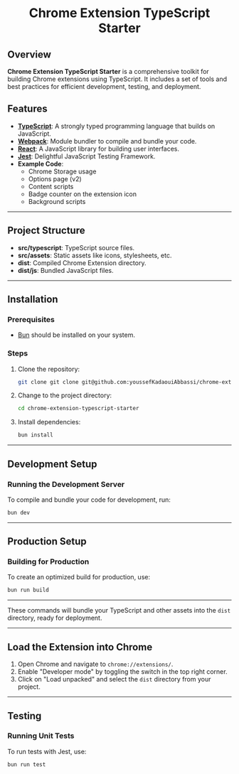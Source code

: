 <h1 align="center">Chrome Extension TypeScript Starter</h1>

## Overview

**Chrome Extension TypeScript Starter** is a comprehensive toolkit for building Chrome extensions using TypeScript. It includes a set of tools and best practices for efficient development, testing, and deployment.

## Features

- **[TypeScript](https://www.typescriptlang.org/)**: A strongly typed programming language that builds on JavaScript.
- **[Webpack](https://webpack.js.org/)**: Module bundler to compile and bundle your code.
- **[React](https://reactjs.org/)**: A JavaScript library for building user interfaces.
- **[Jest](https://jestjs.io/)**: Delightful JavaScript Testing Framework.
- **Example Code**:
  - Chrome Storage usage
  - Options page (v2)
  - Content scripts
  - Badge counter on the extension icon
  - Background scripts

---

## Project Structure

- **src/typescript**: TypeScript source files.
- **src/assets**: Static assets like icons, stylesheets, etc.
- **dist**: Compiled Chrome Extension directory.
- **dist/js**: Bundled JavaScript files.

---

## Installation

### Prerequisites

- [Bun](https://bun.sh/) should be installed on your system.

### Steps

1. Clone the repository:
   ```bash
   git clone git clone git@github.com:youssefKadaouiAbbassi/chrome-extension-typescript-starter
   ```
2. Change to the project directory:
   ```bash
   cd chrome-extension-typescript-starter
   ```
3. Install dependencies:
   ```bash
   bun install
   ```

---

## Development Setup

### Running the Development Server

To compile and bundle your code for development, run:

```bash
bun dev
```

---

## Production Setup

### Building for Production

To create an optimized build for production, use:

```bash
bun run build
```

---

These commands will bundle your TypeScript and other assets into the `dist` directory, ready for deployment.

---

## Load the Extension into Chrome

1. Open Chrome and navigate to `chrome://extensions/`.
2. Enable "Developer mode" by toggling the switch in the top right corner.
3. Click on "Load unpacked" and select the `dist` directory from your project.

---

## Testing

### Running Unit Tests

To run tests with Jest, use:

```bash
bun run test
```
